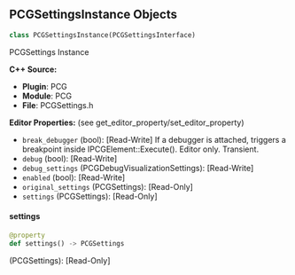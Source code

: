## PCGSettingsInstance Objects

```python
class PCGSettingsInstance(PCGSettingsInterface)
```

PCGSettings Instance

**C++ Source:**

- **Plugin**: PCG
- **Module**: PCG
- **File**: PCGSettings.h

**Editor Properties:** (see get_editor_property/set_editor_property)

- ``break_debugger`` (bool):  [Read-Write] If a debugger is attached, triggers a breakpoint inside IPCGElement::Execute(). Editor only. Transient.
- ``debug`` (bool):  [Read-Write]
- ``debug_settings`` (PCGDebugVisualizationSettings):  [Read-Write]
- ``enabled`` (bool):  [Read-Write]
- ``original_settings`` (PCGSettings):  [Read-Only]
- ``settings`` (PCGSettings):  [Read-Only]

<a id="unreal.PCGSettingsInstance.settings"></a>

#### settings

```python
@property
def settings() -> PCGSettings
```

(PCGSettings):  [Read-Only]

<a id="unreal.PCGTrivialSettings"></a>